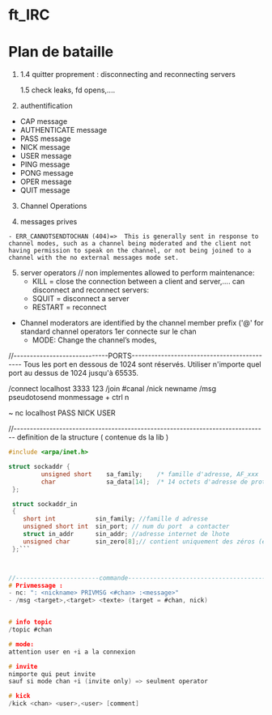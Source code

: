 # ft_IRC

# Plan de bataille 

1. 
	<!-- - initialisation - debut send-recev - sockets -select -->
	<!-- 1.0. recevoir Myport en arg => string en int -->
	<!-- 1.0 reparer port pour pouvoir accepter n -->

	<!-- 1.1. recevoir et parcer un message envoye -->

	<!-- 1.2 blocage - select() -->

	<!-- 1.3. client_socket qui increment =>  close qq part??? -->

	1.4 quitter proprement : disconnecting and reconnecting servers

	1.5 check leaks, fd opens,....

	<!-- 1.6 parsing port + passeword -->

2. authentification 
- CAP message
- AUTHENTICATE message
- PASS message
- NICK message
- USER message
- PING message
- PONG message
- OPER message
- QUIT message

3. Channel Operations
<!-- - channels = group d un ou +ieurs clients, receive all message; creee lorsque le 1er client joins et rm when last leave, name rules -->
<!-- - JOIN message -->
<!-- - PART message -->
<!-- - topic message : mode +t -->
<!-- - names message chan +s  user+i -->
<!-- - list message chan +s -->
<!-- - invite message chan +i -->


<!-- - JOIN = create ou se connecter  -->
<!-- - To create a new channel or become part of an existing channel, a user is required to join the channel using the JOIN command. If the channel doesn’t exist prior to joining, the channel is created and the creating user becomes a channel operator -->
<!-- RPL_TOPIC, NAMREPLY, ENDOFNAMES -->


<!-- 1 user => join serveral channel ( 1 limite) -->

4. messages prives
<!-- -	privmsg -->
<!-- - notice -->
	
	- ERR_CANNOTSENDTOCHAN (404)=>  This is generally sent in response to channel modes, such as a channel being moderated and the client not having permission to speak on the channel, or not being joined to a channel with the no external messages mode set.

5. server operators // non implementes 
allowed to perform maintenance: 
	- KILL = close the connection between a client and server,.... 
	can disconnect and reconnect servers:
	- SQUIT = disconnect a server
	- RESTART = reconnect

- Channel moderators are identified by the channel member prefix ('@' for standard channel operators
1er connecte sur le chan
	<!-- - KICK: Eject a client from the channel, -->
	- MODE: Change the channel’s modes,
	<!-- - INVITE: Invite a client to an invite-only channel (mode +i), -->
	<!-- - TOPIC: Change the channel topic in a mode +t channel,   -->
	

	
	



//-----------------------------PORTS--------------------------------------------
Tous les port en dessous de 1024 sont réservés.
Utiliser n'importe quel port au dessus de 1024 jusqu'à 65535.

/connect localhost 3333 123
/join #canal
/nick newname
/msg pseudotosend monmessage + ctrl n

~ nc localhost <port>
PASS <pass>
NICK <nick>
USER <nick> <user> <user> <user>


//------------------------------------------------------------------------------
definition de la structure ( contenue ds la lib )
```c
#include <arpa/inet.h>

struct sockaddr {
         unsigned short    sa_family;    /* famille d'adresse, AF_xxx        */
         char              sa_data[14];  /* 14 octets d'adresse de protocole */
 };

 struct sockaddr_in
 {
 	short int			sin_family; //famille d adresse
 	unsigned short int	sin_port; // num du port  a contacter
 	struct in_addr		sin_addr; //adresse internet de lhote
 	unsigned char		sin_zero[8];// contient uniquement des zéros (étant donné que l'adresse IP et le port occupent 6 octets, les 8 octets restants doivent être à zéro)
 };```



//-----------------------commande------------------------------------------------
# Privmessage :
- nc: ": <nickname> PRIVMSG <#chan> :<message>"
- /msg <target>,<target> <texte> (target = #chan, nick)


# info topic
/topic #chan

# mode:
attention user en +i a la connexion

# invite
nimporte qui peut invite
sauf si mode chan +i (invite only) => seulment operator 

# kick
/kick <chan> <user>,<user> [comment]
